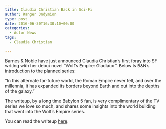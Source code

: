 ```yaml
---
title: Claudia Christian Back in Sci-Fi
author: Ranger 3ndymion
type: post
date: 2016-06-30T16:30:10+00:00
categories:
  - Actor News
tags:
  - Claudia Christian

---
```

Barnes & Noble have just announced Claudia Christian&#8217;s first foray into SF writing with her debut novel &#8220;Wolf&#8217;s Empire: Gladiator&#8221;. Below is B&N&#8217;s introduction to the planned series:

&#8220;In this alternate far-future world, the Roman Empire never fell, and over the millennia, it has expanded its borders beyond Earth and out into the depths of the galaxy.&#8221;

The writeup, by a long time Babylon 5 fan, is very complimentary of the TV series we love so much, and shares some insights into the world building that went into the Wolf&#8217;s Empire series.

You can read the writeup [here][1].

 [1]: http://www.barnesandnoble.com/blog/sci-fi-fantasy/how-babylon-5-shaped-claudia-christens-new-epic-fantasy-novel/
